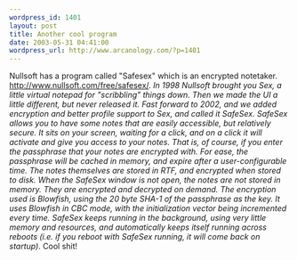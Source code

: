 ```yaml
--- 
wordpress_id: 1401
layout: post
title: Another cool program
date: 2003-05-31 04:41:00
wordpress_url: http://www.arcanology.com/?p=1401
---
```

Nullsoft has a program called "Safesex" which is an encrypted notetaker. <a href="http://www.nullsoft.com/free/safesex/">http://www.nullsoft.com/free/safesex/</a>. <em>In 1998 Nullsoft brought you Sex, a little virtual notepad for "scribbling" things down. Then we made the UI a little different, but never released it. Fast forward to 2002, and we added encryption and better profile support to Sex, and called it SafeSex.</em> <em>SafeSex allows you to have some notes that are easily accessible, but relatively secure. It sits on your screen, waiting for a click, and on a click it will activate and give you access to your notes. That is, of course, if you enter the passphrase that your notes are encrypted with. For ease, the passphrase will be cached in memory, and expire after a user-configurable time.</em> <em>The notes themselves are stored in RTF, and encrypted when stored to disk. When the SafeSex window is not open, the notes are not stored in memory. They are encrypted and decrypted on demand.</em> <em>The encryption used is Blowfish, using the 20 byte SHA-1 of the passphrase as the key. It uses Blowfish in CBC mode, with the initialization vector being incremented every time.</em> <em>SafeSex keeps running in the background, using very little memory and resources, and automatically keeps itself running across reboots (i.e. if you reboot with SafeSex running, it will come back on startup)</em>. Cool shit!